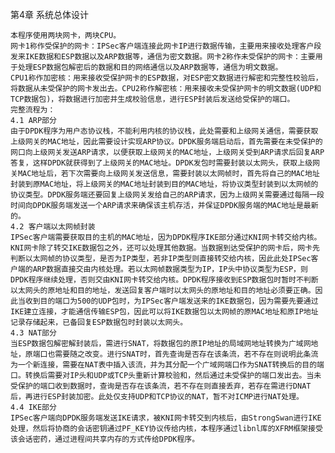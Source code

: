 第4章 系统总体设计

	本程序使用两块网卡，两块CPU。
	网卡1称作受保护的网卡：IPSec客户端连接此网卡IP进行数据传输，主要用来接收处理客户段发来IKE数据和ESP数据以及ARP数据等，通信为密文数据。网卡2称作未受保护的网卡：主要用于处理ESP数据包解密后的数据和目的网络通信以及ARP数据等，通信为明文数据。
	CPU1称作加密核：用来接收受保护网卡的ESP数据，对ESP密文数据进行解密和完整性校验后，将数据从未受保护的网卡发出去。CPU2称作解密核：用来接收未受保护网卡的明文数据(UDP和TCP数据包)，将数据进行加密并生成校验信息，进行ESP封装后发送给受保护的端口。
	完整流程为：
	4.1 ARP部分
	由于DPDK程序为用户态协议栈，不能利用内核的协议栈，此处需要和上级网关通信，需要获取上级网关的MAC地址，因此需要设计实现ARP协议。DPDK服务端启动后，首先需要在未受保护的网口向上级网关发送ARP请求，以便获取上级网关的MAC地址，上级网关受到ARP请求后回复ARP答复，这样DPDK就获得到了上级网关的MAC地址。DPDK发包时需要封装以太网头，获取上级网关MAC地址后，若下次需要向上级网关发送信息，需要封装以太网帧时，首先将自己的MAC地址封装到原MAC地址，将上级网关的MAC地址封装到目的MAC地址，将协议类型封装到以太网帧的协议类型。DPDK服务端还要回复上级网关发给自己的ARP请求，因为上级网关需要通过每隔一段时间向DPDK服务端发送一个ARP请求来确保该主机存活，并保证DPDK服务端的MAC地址是最新的。
	4.2 客户端以太网帧封装
	IPSec客户端需要获取目的主机的MAC地址，因为DPDK程序IKE部分通过KNI网卡转交给内核。KNI网卡除了转交IKE数据包之外，还可以处理其他数据。当数据到达受保护的网卡后，网卡先判断以太网帧的协议类型，是否为IP类型，若非IP类型则直接转交给内核，因此此处IPSec客户端的ARP数据直接交由内核处理。若以太网帧数据类型为IP，IP头中协议类型为ESP，则DPDK程序继续处理，否则交由KNI网卡转交给内核。DPDK程序接收到ESP数据包时暂时不判断以太网头的原地址和目的地址，发送回复客户端时以太网头的原地址和目的地址必须要正确。因此当收到目的端口为500的UDP包时，为IPSec客户端发送来的IKE数据包，因为需要先要通过IKE建立连接，才能通信传输ESP包，因此可以将IKE数据包以太网帧的原MAC地址和原IP地址记录存储起来，已备回复ESP数据包时封装以太网头。
	4.3 NAT部分
	当ESP数据包解密解封装后，需进行SNAT，将数据包的原IP地址的局域网地址转换为广域网地址，原端口也需要随之改变。进行SNAT时，首先查询是否存在该条流，若不存在则说明此条流为一个新连接，需要在NAT表中插入该流，并为其分配一个广域网端口作为SNAT转换后的目的端口。转换后需要对IP头和UDP或TCP头重新计算校验和，然后通过未受保护的端口发出去。当未受保护的端口收到数据时，查询是否存在该条流，若不存在则直接丢弃，若存在需进行DNAT后，再进行ESP封装加密。此处仅支持UDP和TCP协议的NAT，暂不对ICMP进行NAT处理。
	4.4 IKE部分
	IPSec客户端向DPDK服务端发送IKE请求，被KNI网卡转交到内核后，由StrongSwan进行IKE处理，然后将协商的会话密钥通过PF_KEY协议传给内核，本程序通过libnl库的XFRM框架接受该会话密药，通过进程间共享内存的方式传给DPDK程序。